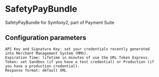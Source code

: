 SafetyPayBundle
===============

SafetyPayBundle for Symfony2, part of Payment Suite

Configuration parameters
-----
  
    API Key and Signature Key: set your credentials recently generated into Merchant Management System (MMS).
    Expiration Time: lifetime in minutes of use the URL Token Express.
    Token: set Sandbox (if you have a test credential) or Production (if you have a production credential).
    Response format: default XML
